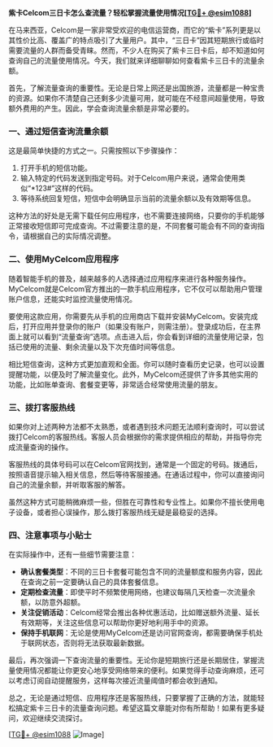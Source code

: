 **紫卡Celcom三日卡怎么查流量？轻松掌握流量使用情况[[TG💪+ @esim1088](https://t.me/s/esim1088)]**

在马来西亚，Celcom是一家非常受欢迎的电信运营商，而它的“紫卡”系列更是以其性价比高、覆盖广的特点吸引了大量用户。其中，“三日卡”因其短期旅行或临时需要流量的人群而备受青睐。然而，不少人在购买了紫卡三日卡后，却不知道如何查询自己的流量使用情况。今天，我们就来详细聊聊如何查看紫卡三日卡的流量余额。

首先，了解流量查询的重要性。无论是日常上网还是出国旅游，流量都是一种宝贵的资源。如果你不清楚自己还剩多少流量可用，就可能在不经意间超量使用，导致额外费用的产生。因此，学会查询流量余额是非常必要的。

### **一、通过短信查询流量余额**

这是最简单快捷的方式之一。只需按照以下步骤操作：

1. 打开手机的短信功能。
2. 输入特定的代码发送到指定号码。对于Celcom用户来说，通常会使用类似“*123#”这样的代码。
3. 等待系统回复短信，短信中会明确显示当前的流量余额以及有效期等信息。

这种方法的好处是无需下载任何应用程序，也不需要连接网络，只要你的手机能够正常接收短信即可完成查询。不过需要注意的是，不同套餐可能会有不同的查询指令，请根据自己的实际情况调整。

### **二、使用MyCelcom应用程序**

随着智能手机的普及，越来越多的人选择通过应用程序来进行各种服务操作。MyCelcom就是Celcom官方推出的一款手机应用程序，它不仅可以帮助用户管理账户信息，还能实时监控流量使用情况。

要使用这款应用，你需要先从手机的应用商店下载并安装MyCelcom。安装完成后，打开应用并登录你的账户（如果没有账户，则需注册）。登录成功后，在主界面上就可以看到“流量查询”选项。点击进入后，你会看到详细的流量使用记录，包括已使用的流量、剩余流量以及下次充值时间等信息。

相比短信查询，这种方式更加直观和全面。你可以随时查看历史记录，也可以设置提醒功能，以便及时了解流量变化。此外，MyCelcom还提供了许多其他实用的功能，比如账单查询、套餐变更等，非常适合经常使用流量的朋友。

### **三、拨打客服热线**

如果你对上述两种方法都不太熟悉，或者遇到技术问题无法顺利查询时，可以尝试拨打Celcom的客服热线。客服人员会根据你的需求提供相应的帮助，并指导你完成流量查询的操作。

客服热线的具体号码可以在Celcom官网找到，通常是一个固定的号码。拨通后，按照语音提示输入相关信息，然后等待客服接通。在通话过程中，你可以直接询问自己的流量余额，并听取客服的解答。

虽然这种方式可能稍微麻烦一些，但胜在可靠性和专业性上。如果你不擅长使用电子设备，或者担心误操作，那么拨打客服热线无疑是最稳妥的选择。

### **四、注意事项与小贴士**

在实际操作中，还有一些细节需要注意：

- **确认套餐类型**：不同的三日卡套餐可能包含不同的流量额度和服务内容，因此在查询之前一定要确认自己的具体套餐信息。
- **定期检查流量**：即使平时不频繁使用网络，也建议每隔几天检查一次流量余额，以防意外超额。
- **关注促销活动**：Celcom经常会推出各种优惠活动，比如赠送额外流量、延长有效期等，关注这些信息可以帮助你更好地利用手中的资源。
- **保持手机联网**：无论是使用MyCelcom还是访问官网查询，都需要确保手机处于联网状态，否则将无法获取最新数据。

最后，再次强调一下查询流量的重要性。无论你是短期旅行还是长期居住，掌握流量使用情况都能让你更安心地享受网络带来的便利。如果觉得手动查询麻烦，还可以考虑订阅自动提醒服务，这样每次接近流量阈值时都会收到通知。

总之，无论是通过短信、应用程序还是客服热线，只要掌握了正确的方法，就能轻松搞定紫卡三日卡的流量查询问题。希望这篇文章能对你有所帮助！如果有更多疑问，欢迎继续交流探讨。

[[TG💪+ @esim1088](https://t.me/s/esim1088) ![Image](https://i.postimg.cc/4NQfJmqS/Snipaste-2025-05-13-00-14-12.png)]